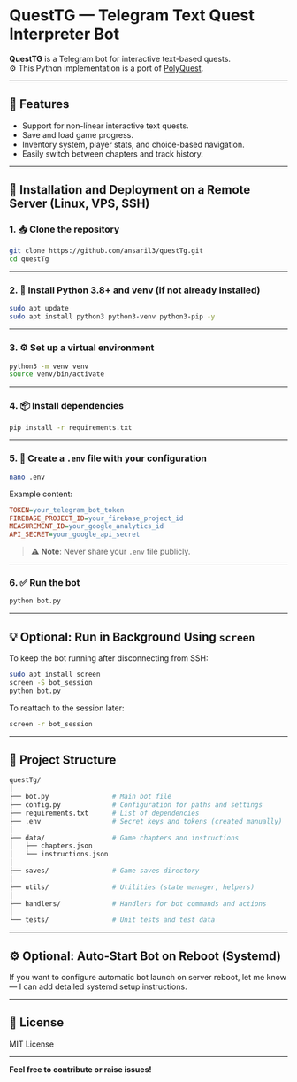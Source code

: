 
# QuestTG — Telegram Text Quest Interpreter Bot

**QuestTG** is a Telegram bot for interactive text-based quests.  
⚙️ This Python implementation is a port of [PolyQuest](https://github.com/PolyQuest/PolyQuest.github.io).

---

## 📜 Features

- Support for non-linear interactive text quests.
- Save and load game progress.
- Inventory system, player stats, and choice-based navigation.
- Easily switch between chapters and track history.

---

## 🚀 Installation and Deployment on a Remote Server (Linux, VPS, SSH)

### 1. 📥 Clone the repository

```bash
git clone https://github.com/ansaril3/questTg.git
cd questTg
```

---

### 2. 🐍 Install Python 3.8+ and venv (if not already installed)

```bash
sudo apt update
sudo apt install python3 python3-venv python3-pip -y
```

---

### 3. ⚙️ Set up a virtual environment

```bash
python3 -m venv venv
source venv/bin/activate
```

---

### 4. 📦 Install dependencies

```bash
pip install -r requirements.txt
```

---

### 5. 🔑 Create a `.env` file with your configuration

```bash
nano .env
```

Example content:

```ini
TOKEN=your_telegram_bot_token
FIREBASE_PROJECT_ID=your_firebase_project_id
MEASUREMENT_ID=your_google_analytics_id
API_SECRET=your_google_api_secret
```

> ⚠️ **Note**: Never share your `.env` file publicly.

---

### 6. ✅ Run the bot

```bash
python bot.py
```

---

## 💡 Optional: Run in Background Using `screen`

To keep the bot running after disconnecting from SSH:

```bash
sudo apt install screen
screen -S bot_session
python bot.py
```

To reattach to the session later:

```bash
screen -r bot_session
```

---

## 📂 Project Structure

```bash
questTg/
│
├── bot.py                # Main bot file
├── config.py             # Configuration for paths and settings
├── requirements.txt      # List of dependencies
├── .env                  # Secret keys and tokens (created manually)
│
├── data/                 # Game chapters and instructions
│   ├── chapters.json
│   └── instructions.json
│
├── saves/                # Game saves directory
│
├── utils/                # Utilities (state manager, helpers)
│
├── handlers/             # Handlers for bot commands and actions
│
└── tests/                # Unit tests and test data
```

---

## ⚙️ Optional: Auto-Start Bot on Reboot (Systemd)

If you want to configure automatic bot launch on server reboot, let me know — I can add detailed systemd setup instructions.

---

## 📝 License

MIT License

---

**Feel free to contribute or raise issues!**
